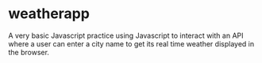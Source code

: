 # weatherapp
A very basic Javascript practice using Javascript to interact with an API where a user can enter a city name to get its real time weather displayed in the browser.
